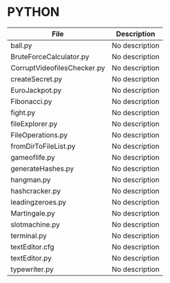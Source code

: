 # PYTHON



[//]: # (START FILES TABLE)

| File                        | Description    |
|-----------------------------|----------------|
| ball.py                     | No description |
| BruteForceCalculator.py     | No description |
| CorruptVideofilesChecker.py | No description |
| createSecret.py             | No description |
| EuroJackpot.py              | No description |
| Fibonacci.py                | No description |
| fight.py                    | No description |
| fileExplorer.py             | No description |
| FileOperations.py           | No description |
| fromDirToFileList.py        | No description |
| gameoflife.py               | No description |
| generateHashes.py           | No description |
| hangman.py                  | No description |
| hashcracker.py              | No description |
| leadingzeroes.py            | No description |
| Martingale.py               | No description |
| slotmachine.py              | No description |
| terminal.py                 | No description |
| textEditor.cfg              | No description |
| textEditor.py               | No description |
| typewriter.py               | No description |



[//]: # (END FILES TABLE)